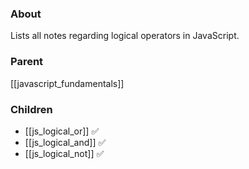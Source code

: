 ### About
Lists all notes regarding logical operators in JavaScript.

### Parent
[[javascript_fundamentals]]

### Children
- [[js_logical_or]] ✅
- [[js_logical_and]] ✅
- [[js_logical_not]] ✅
